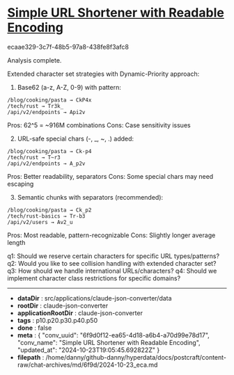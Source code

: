 # [Simple URL Shortener with Readable Encoding](https://claude.ai/chat/6f9d0f12-ea65-4d18-a6b4-a70d99e78d17)

ecaae329-3c7f-48b5-97a8-438fe8f3afc8

 Analysis complete.

Extended character set strategies with Dynamic-Priority approach:

1. Base62 (a-z, A-Z, 0-9) with pattern:
```
/blog/cooking/pasta → CkP4x
/tech/rust → Tr3k_
/api/v2/endpoints → Api2v
```
Pros: 62^5 = ~916M combinations
Cons: Case sensitivity issues

2. URL-safe special chars (-, _, ~, .) added:
```
/blog/cooking/pasta → Ck-p4
/tech/rust → T~r3
/api/v2/endpoints → A_p2v
```
Pros: Better readability, separators
Cons: Some special chars may need escaping

3. Semantic chunks with separators (recommended):
```
/blog/cooking/pasta → Ck_p2
/tech/rust-basics → Tr-b3
/api/v2/users → Av2_u
```
Pros: Most readable, pattern-recognizable
Cons: Slightly longer average length

q1: Should we reserve certain characters for specific URL types/patterns?
q2: Would you like to see collision handling with extended character set?
q3: How should we handle international URLs/characters?
q4: Should we implement character class restrictions for specific domains?

---

* **dataDir** : src/applications/claude-json-converter/data
* **rootDir** : claude-json-converter
* **applicationRootDir** : claude-json-converter
* **tags** : p10.p20.p30.p40.p50
* **done** : false
* **meta** : {
  "conv_uuid": "6f9d0f12-ea65-4d18-a6b4-a70d99e78d17",
  "conv_name": "Simple URL Shortener with Readable Encoding",
  "updated_at": "2024-10-23T19:05:45.692822Z"
}
* **filepath** : /home/danny/github-danny/hyperdata/docs/postcraft/content-raw/chat-archives/md/6f9d/2024-10-23_eca.md